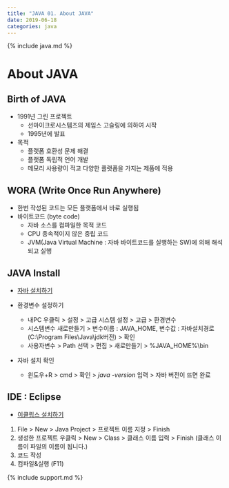 ```yaml
---
title: "JAVA 01. About JAVA"
date: 2019-06-18
categories: java
---
```


{% include java.md %}

# About JAVA

## Birth of JAVA
- 1991년 그린 프로젝트
  - 선마이크로시스템즈의 제임스 고슬링에 의하여 시작
  - 1995년에 발표
- 목적
  - 플랫폼 호환성 문제 해결
  - 플랫폼 독립적 언어 개발
  - 메모리 사용량이 적고 다양한 플랫폼을 가지는 제품에 적용

## WORA (Write Once Run Anywhere)
- 한번 작성된 코드는 모든 플랫폼에서 바로 실행됨
- 바이트코드 (byte code)
  - 자바 소스를 컴파일한 목적 코드
  - CPU 종속적이지 않은 중립 코드
  - JVM(Java Virtual Machine : 자바 바이트코드를 실행하는 SW)에 의해 해석되고 실행
  
## JAVA Install

* [자바 설치하기](https://www.oracle.com/technetwork/java/javase/downloads/index-jsp-138363.html)

* 환경변수 설정하기
  * 내PC 우클릭 > 설정 > 고급 시스템 설정 > 고급 > 환경변수
  * 시스템변수 새로만들기 > 변수이름 : JAVA_HOME, 변수값 : 자바설치경로(C:\Program Files\Java\jdk버전) > 확인
  * 사용자변수 > Path 선택 > 편집 > 새로만들기 > %JAVA_HOME%\bin
  
* 자바 설치 확인
  * 윈도우+R > cmd > 확인 > *java -version* 입력 > 자바 버전이 뜨면 완료

## IDE : Eclipse

* [이클립스 설치하기](https://eclipse.org)

1. File > New > Java Project > 프로젝트 이름 지정 > Finish
2. 생성한 프로젝트 우클릭 > New > Class > 클래스 이름 입력 > Finish (클래스 이름이 파일의 이름이 됩니다.)
3. 코드 작성
4. 컴파일&실행 (F11)

{% include support.md %}
